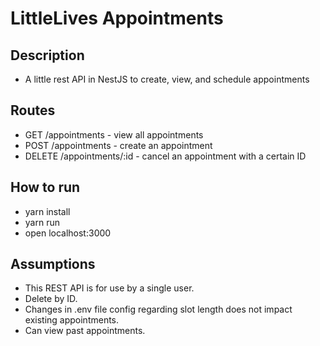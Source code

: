 # LittleLives Appointments
## Description
- A little rest API in NestJS to create, view, and schedule appointments

## Routes
- GET /appointments - view all appointments
- POST /appointments - create an appointment
- DELETE /appointments/:id - cancel an appointment with a certain ID

## How to run
- yarn install
- yarn run
- open localhost:3000

## Assumptions
- This REST API is for use by a single user.
- Delete by ID.
- Changes in .env file config regarding slot length does not impact existing appointments.
- Can view past appointments.
